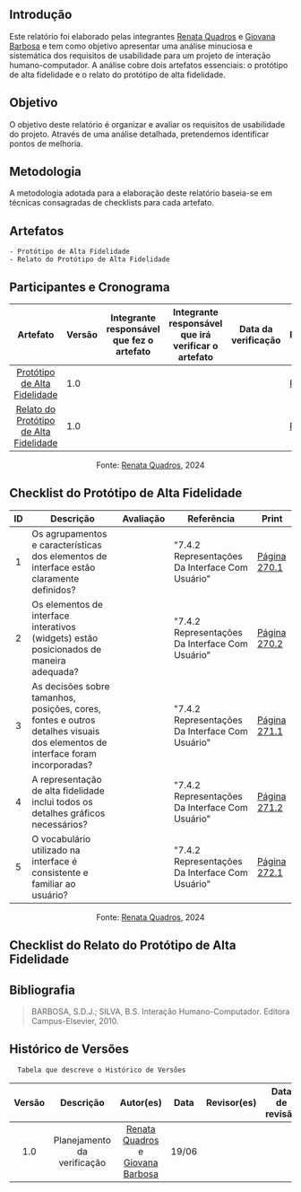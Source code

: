 ## Introdução
Este relatório foi elaborado pelas integrantes [Renata Quadros](https://github.com/Renatinha28) e [Giovana Barbosa](https://github.com/gio221) e tem como objetivo apresentar uma análise minuciosa e sistemática dos requisitos de usabilidade para um projeto de interação humano-computador. A análise cobre dois artefatos essenciais: o protótipo de alta fidelidade e o relato do protótipo de alta fidelidade.

## Objetivo
O objetivo deste relatório é organizar e avaliar os requisitos de usabilidade do projeto. Através de uma análise detalhada, pretendemos identificar pontos de melhoria.

## Metodologia
A metodologia adotada para a elaboração deste relatório baseia-se em técnicas consagradas de checklists para cada artefato.

## Artefatos
    - Protótipo de Alta Fidelidade
    - Relato do Protótipo de Alta Fidelidade

## Participantes e Cronograma

| Artefato | Versão | Integrante responsável que fez o artefato | Integrante responsável que irá verificar o artefato | Data da verificação | Resultado |
| :----------: | ---------- | ------------------------- | ------------------- | ----------- | ------------- |
| [ Protótipo de Alta Fidelidade]() | 1.0 |  | |  | [Resultado]() |
| [Relato do Protótipo de Alta Fidelidade]() | 1.0 | | | | [Resultado]() |

  
  <center> <p>Fonte: <a href="https://github.com/Renatinha28">Renata Quadros</a>, 2024</p>
</center>

## Checklist do Protótipo de Alta Fidelidade 
| ID | Descrição | Avaliação | Referência | Print |
| :----: | --------- | ---------- | ----------- | ------- |
| 1 | Os agrupamentos e características dos elementos de interface estão claramente definidos? | | "7.4.2 Representações Da Interface Com Usuário" | [Página 270.1]() |
| 2 | Os elementos de interface interativos (widgets) estão posicionados de maneira adequada? | | "7.4.2 Representações Da Interface Com Usuário" | [Página 270.2]() |
| 3 | As decisões sobre tamanhos, posições, cores, fontes e outros detalhes visuais dos elementos de interface foram incorporadas? | | "7.4.2 Representações Da Interface Com Usuário" | [Página 271.1]() |
| 4 | A representação de alta fidelidade inclui todos os detalhes gráficos necessários? |  | "7.4.2 Representações Da Interface Com Usuário" | [Página 271.2]() | 
| 5 | O vocabulário utilizado na interface é consistente e familiar ao usuário? | | "7.4.2 Representações Da Interface Com Usuário" | [Página 272.1]() | 

  <center> <p>Fonte: <a href="https://github.com/Renatinha28">Renata Quadros</a>, 2024</p>
</center>

## Checklist do Relato do Protótipo de Alta Fidelidade

## Bibliografia
> BARBOSA, S.D.J.; SILVA, B.S. Interação Humano-Computador. Editora Campus-Elsevier, 2010.

## Histórico de Versões
      Tabela que descreve o Histórico de Versões

|     Versão       |     Descrição      |      Autor(es)      | Data           |  Revisor(es)          |Data de revisão|
| :----------------------------------------------------------: | :-------------------------------: | :-------------------------------------------------: | :-------------------------------: |  :-------------------------------: | :-------------------------------: |
| 1.0 | Planejamento da verificação | [Renata Quadros](https://github.com/Renatinha28) e [Giovana Barbosa](https://github.com/gio221) | 19/06 | | |




